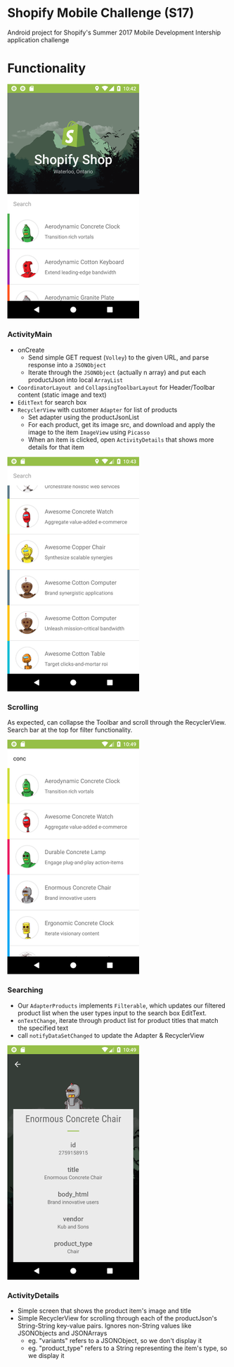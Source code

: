 # Shopify Mobile Challenge (S17)

Android project for Shopify's Summer 2017 Mobile Development Intership application challenge

# Functionality

<img src="https://github.com/ethansq/s17-shopify-mobile-challenge/blob/master/screens/1_main.png?raw=true" width="300">

### ActivityMain

* onCreate
  * Send simple GET request (`Volley`) to the given URL, and parse response into a `JSONObject`
  * Iterate through the `JSONObject` (actually n array) and put each productJson into local `ArrayList`
* `CoordinatorLayout and` `CollapsingToolbarLayout` for Header/Toolbar content (static image and text)
* `EditText` for search box
* `RecyclerView` with customer `Adapter` for list of products
  * Set adapter using the productJsonList
  * For each product, get its image src, and download and apply the image to the item `ImageView` using `Picasso`
  * When an item is clicked, open `ActivityDetails` that shows more details for that item

<img src="https://github.com/ethansq/s17-shopify-mobile-challenge/blob/master/screens/2_scroll.png?raw=true" width="300">

### Scrolling

As expected, can collapse the Toolbar and scroll through the RecyclerView. Search bar at the top for filter functionality.

<img src="https://github.com/ethansq/s17-shopify-mobile-challenge/blob/master/screens/3_search.png?raw=true" width="300">

### Searching

* Our `AdapterProducts` implements `Filterable`, which updates our filtered product list when the user types input to the search box EditText.
* `onTextChange`, iterate through product list for product titles that match the specified text
* call `notifyDataSetChanged` to update the Adapter & RecyclerView

<img src="https://github.com/ethansq/s17-shopify-mobile-challenge/blob/master/screens/4_details.png?raw=true" width="300">

### ActivityDetails

* Simple screen that shows the product item's image and title
* Simple RecyclerView for scrolling through each of the productJson's String-String key-value pairs. Ignores non-String values like JSONObjects and JSONArrays
  * eg. "variants" refers to a JSONObject, so we don't display it
  * eg. "product_type" refers to a String representing the item's type, so we display it
